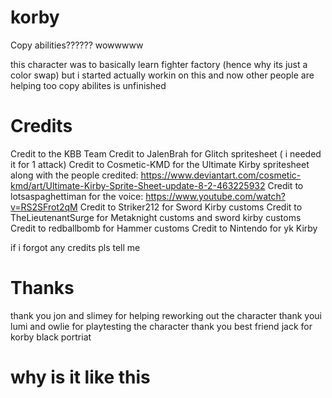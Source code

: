 # korby 

Copy abilities?????? wowwwww

this character was to basically learn fighter factory (hence why its just a color swap) but i started actually workin on this and now other people are helping too
copy abilites is unfinished

# Credits

Credit to the KBB Team
Credit to JalenBrah for Glitch spritesheet ( i needed it for 1 attack)
Credit to Cosmetic-KMD for the Ultimate Kirby spritesheet along with the people credited: https://www.deviantart.com/cosmetic-kmd/art/Ultimate-Kirby-Sprite-Sheet-update-8-2-463225932
Credit to lotsaspaghettiman for the voice: https://www.youtube.com/watch?v=RS2SFrot2qM
Credit to Striker212 for Sword Kirby customs
Credit to TheLieutenantSurge for Metaknight customs and sword kirby customs
Credit to redballbomb for Hammer customs
Credit to Nintendo for yk Kirby


if i forgot any credits pls tell me

# Thanks

thank you jon and slimey for helping reworking out the character
thank youi lumi and owlie for playtesting the character
thank you best friend jack for korby black portriat

# why is it like this
